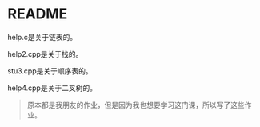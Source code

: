 # README

help.c是关于链表的。

help2.cpp是关于栈的。

stu3.cpp是关于顺序表的。

help4.cpp是关于二叉树的。

>原本都是我朋友的作业，但是因为我也想要学习这门课，所以写了这些作业。
